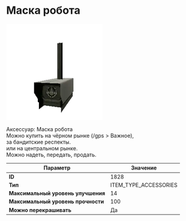 # Маска робота

![Item Image](../img/1828.webp?raw=true)

Аксессуар: Маска робота<br>Можно купить на чёрном рынке (/gps > Важное), <br>за бандитские респекты.<br>или на центральном рынке.<br>Можно надеть, передать, продать.


| Параметр | Значение |
|----------|----------|
| **ID** | 1828 |
| **Тип** | ITEM_TYPE_ACCESSORIES |
| **Максимальный уровень улучшения** | 14 |
| **Максимальный уровень прочности** | 100 |
| **Можно перекрашивать** | Да |


